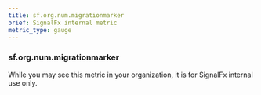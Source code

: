 ```yaml
---
title: sf.org.num.migrationmarker
brief: SignalFx internal metric 
metric_type: gauge
---
```

### sf.org.num.migrationmarker

While you may see this metric in your organization, it is for SignalFx internal use only.
